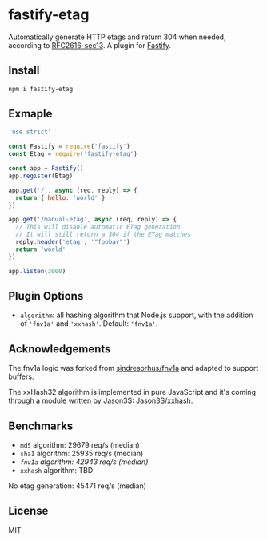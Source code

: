 # fastify-etag

Automatically generate HTTP etags and return 304 when needed,
according to [RFC2616-sec13](https://www.w3.org/Protocols/rfc2616/rfc2616-sec13.html).
A plugin for
[Fastify](https://www.fastify.io).

## Install

```sh
npm i fastify-etag
```

## Exmaple

```js
'use strict'

const Fastify = require('fastify')
const Etag = require('fastify-etag')

const app = Fastify()
app.register(Etag)

app.get('/', async (req, reply) => {
  return { hello: 'world' }
})

app.get('/manual-etag', async (req, reply) => {
  // This will disable automatic ETag generation
  // It will still return a 304 if the ETag matches
  reply.header('etag', '"foobar"')
  return 'world'
})

app.listen(3000)
```

## Plugin Options

* `algorithm`: all hashing algorithm that Node.js support, with the addition of
  `'fnv1a'` and `'xxhash'`. Default: `'fnv1a'`.

## Acknowledgements

The fnv1a logic was forked from [sindresorhus/fnv1a](https://github.com/sindresorhus/fnv1a)
and adapted to support buffers.

The xxHash32 algorithm is implemented in pure JavaScript and it's coming through a module written by Jason3S: [Jason3S/xxhash](https://github.com/Jason3S/xxhash).

## Benchmarks

* `md5` algorithm: 29679 req/s (median)
* `sha1` algorithm: 25935 req/s (median)
* *`fnv1a` algorithm: 42943 req/s (median)*
* `xxhash` algorithm: TBD

No etag generation: 45471 req/s (median)

## License

MIT
